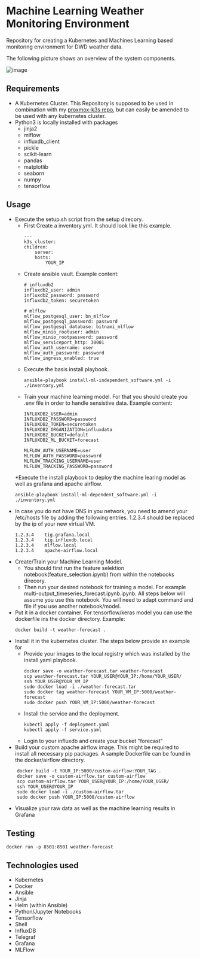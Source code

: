 # Machine Learning Weather Monitoring Environment

Repository for creating a Kubernetes and Machines Learning based monitoring environment for DWD weather data.

The following picture shows an overview of the system components.

![image](./pictures/system-overview.png)

Requirements
------------
* A Kubernetes Cluster. This Repository is supposed to be used in combination with my [proxmox-k3s repo](https://github.com/TobiasSackmann/proxmox-k3s), but can easily be amended to be used with any kubernetes cluster.
* Python3 is locally installed with packages
    * jinja2
    * mlflow
    * influxdb_client
    * pickle
    * scikit-learn
    * pandas
    * matplotlib
    * seaborn
    * numpy
    * tensorflow

Usage
-----
* Execute the setup.sh script from the setup direcory.
    * First Create a inventory.yml. It should look like this example.
        ```shell
        ---
        k3s_cluster:
        children:
            server:
            hosts:
                YOUR_IP
        ```
    * Create ansible vault. Example content:
        ```shell
        # influxdb2
        influxdb2_user: admin
        influxdb2_password: password
        influxdb2_token: securetoken

        # mlflow
        mlflow_postgesql_user: bn_mlflow
        mlflow_postgesql_password: password
        mlflow_postgesql_database: bitnami_mlflow
        mlflow_minio_rootuser: admin
        mlflow_minio_rootpassword: password
        mlflow_serviceport_http: 30001
        mlflow_auth_username: user
        mlflow_auth_password: password
        mlflow_ingress_enabled: true

        ```
    * Execute the basis install playbook.
        ```shell
        ansible-playbook install-ml-independent_software.yml -i ./inventory.yml
        ```
    * Train your machine learning model. For that you should create you .env file in order to handle sensistive data. Example content:
        ```shell
        INFLUXDB2_USER=admin
        INFLUXDB2_PASSWORD=password
        INFLUXDB2_TOKEN=securetoken
        INFLUXDB2_ORGANIZATION=influxdata
        INFLUXDB2_BUCKET=default
        INFLUXDB2_ML_BUCKET=forecast

        MLFLOW_AUTH_USERNAME=user
        MLFLOW_AUTH_PASSWORD=password
        MLFLOW_TRACKING_USERNAME=user
        MLFLOW_TRACKING_PASSWORD=password
        ```
    *Execute the install playbook to deploy the machine learing model as well as grafana and apache airflow.
    ```shell
    ansible-playbook install-ml-dependent_software.yml -i ./inventory.yml
    ```
* In case you do not have DNS in you network, you need to amend your /etc/hosts file by adding the following entries. 1.2.3.4 should be replaced by the ip of your new virtual VM.
    ```shell
    1.2.3.4    tig.grafana.local
    1.2.3.4    tig.influxdb.local
    1.2.3.4    mlflow.local
    1.2.3.4    apache-airflow.local
    ```
* Create/Train your Machine Learning Model.
    * You should first run the feature selektion notebook(feature_selection.ipynb) from within the notebooks direcory.
    * Then run your desired notebook for training a model. For example multi-output_timeseries_forecast.ipynb.ipynb. All steps below will assume you use this notebook. You will need to adapt command and file if you use another notebook/model.
* Put it in a docker container. For tensorflow/keras model you can use the dockerfile ins the docker directory. Example:
    ```shell
    docker build -t weather-forecast .
    ```
* Install it in the kubernetes cluster. The steps below provide an example for 
    * Provide your images to the local registry which was installed by the install.yaml playbook.
        ```shell
        docker save -o weather-forecast.tar weather-forecast
        scp weather-forecast.tar YOUR_USER@YOUR_IP:/home/YOUR_USER/
        ssh YOUR_USER@YOUR_VM_IP
        sudo docker load -i ./weather-forecast.tar
        sudo docker tag weather-forecast YOUR_VM_IP:5000/weather-forecast
        sudo docker push YOUR_VM_IP:5000/weather-forecast
        ```
    * Install the service and the deployment.
        ```shell
        kubectl apply -f deployment.yaml
        kubectl apply -f service.yaml
        ```
    * Login to your influxdb and create your bucket "forecast"
* Build your custom apache airflow image. This might be required to install all necessary pip packages. A sample Dockerfile can be found in the docker/airflow directory.
```shell
    docker build -t YOUR_IP:5000/custom-airflow:YOUR_TAG .
    docker save -o custom-airflow.tar custom-airflow
    scp custom-airflow.tar YOUR_USER@YOUR_IP:/home/YOUR_USER/
    ssh YOUR_USER@YOUR_IP
    sudo docker load -i ./custom-airflow.tar
    sudo docker push YOUR_IP:5000/custom-airflow
```
* Visualize your raw data as well as the machine learning results in Grafana

Testing
-----
```shell
docker run -p 8501:8501 weather-forecast
```

Technologies used
-----

* Kubernetes
* Docker
* Ansible
* Jinja
* Helm (within Ansible)
* Python/Jupyter Notebooks
* Tensorflow
* Shell
* InfluxDB
* Telegraf
* Grafana
* MLFlow
